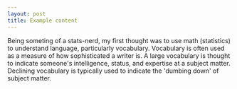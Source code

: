 ```yaml
---
layout: post
title: Example content
---
```


Being someting of a stats-nerd, my first thought was to use math (statistics) to understand language, particularly vocabulary. Vocabulary is often used as a measure of how sophisticated a writer is. A large vocabulary is thought to indicate someone's intelligence, status, and expertise at a subject matter.  Declining vocabulary is typically used to indicate the 'dumbing down' of subject matter. 